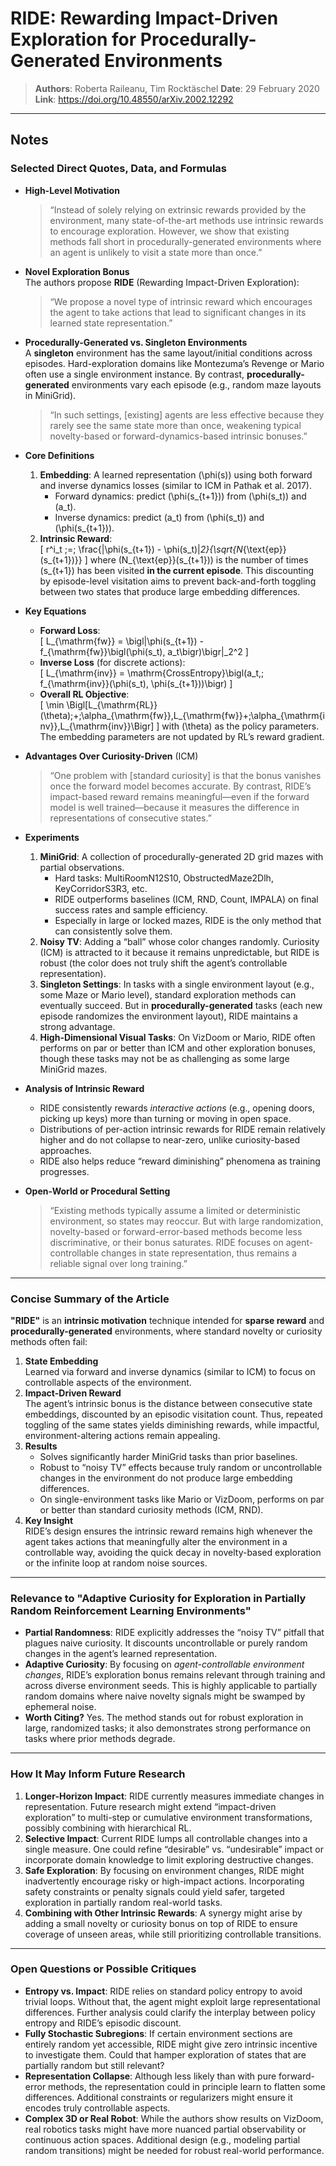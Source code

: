 # RIDE: Rewarding Impact-Driven Exploration for Procedurally-Generated Environments

> **Authors**: Roberta Raileanu, Tim Rocktäschel
> **Date**: 29 February 2020
> **Link**: <https://doi.org/10.48550/arXiv.2002.12292>

---

## Notes

### Selected Direct Quotes, Data, and Formulas

- **High-Level Motivation**  
  > “Instead of solely relying on extrinsic rewards provided by the environment, many state-of-the-art methods use intrinsic rewards to encourage exploration. However, we show that existing methods fall short in procedurally-generated environments where an agent is unlikely to visit a state more than once.”

- **Novel Exploration Bonus**  
  The authors propose **RIDE** (Rewarding Impact-Driven Exploration):  
  > “We propose a novel type of intrinsic reward which encourages the agent to take actions that lead to significant changes in its learned state representation.”

- **Procedurally-Generated vs. Singleton Environments**  
  A **singleton** environment has the same layout/initial conditions across episodes. Hard-exploration domains like Montezuma’s Revenge or Mario often use a single environment instance. By contrast, **procedurally-generated** environments vary each episode (e.g., random maze layouts in MiniGrid).  
  > “In such settings, [existing] agents are less effective because they rarely see the same state more than once, weakening typical novelty-based or forward-dynamics-based intrinsic bonuses.”

- **Core Definitions**  
  1. **Embedding**: A learned representation \(\phi(s)\) using both forward and inverse dynamics losses (similar to ICM in Pathak et al. 2017).  
     - Forward dynamics: predict \(\phi(s_{t+1})\) from \(\phi(s_t)\) and \(a_t\).  
     - Inverse dynamics: predict \(a_t\) from \(\phi(s_t)\) and \(\phi(s_{t+1})\).
  2. **Intrinsic Reward**:  
     \[
       r^i_t \;=\; \frac{\|\phi(s_{t+1}) - \phi(s_t)\|_2}{\sqrt{N_{\text{ep}}(s_{t+1})}}
     \]
     where \(N_{\text{ep}}(s_{t+1})\) is the number of times \(s_{t+1}\) has been visited **in the current episode**. This discounting by episode-level visitation aims to prevent back-and-forth toggling between two states that produce large embedding differences.

- **Key Equations**  
  - **Forward Loss**:  
    \[
      L_{\mathrm{fw}} = \bigl\|\phi(s_{t+1}) - f_{\mathrm{fw}}\bigl(\phi(s_t), a_t\bigr)\bigr\|_2^2
    \]
  - **Inverse Loss** (for discrete actions):  
    \[
      L_{\mathrm{inv}} = \mathrm{CrossEntropy}\bigl(a_t,\; f_{\mathrm{inv}}(\phi(s_t), \phi(s_{t+1}))\bigr)
    \]
  - **Overall RL Objective**:  
    \[
      \min \Bigl[L_{\mathrm{RL}}(\theta)\;+\;\alpha_{\mathrm{fw}}\,L_{\mathrm{fw}}+\;\alpha_{\mathrm{inv}}\,L_{\mathrm{inv}}\Bigr]
    \]
    with \(\theta\) as the policy parameters. The embedding parameters are not updated by RL’s reward gradient.

- **Advantages Over Curiosity-Driven** (ICM)  
  > “One problem with [standard curiosity] is that the bonus vanishes once the forward model becomes accurate. By contrast, RIDE’s impact-based reward remains meaningful—even if the forward model is well trained—because it measures the difference in representations of consecutive states.”

- **Experiments**  
  1. **MiniGrid**: A collection of procedurally-generated 2D grid mazes with partial observations.  
     - Hard tasks: MultiRoomN12S10, ObstructedMaze2Dlh, KeyCorridorS3R3, etc.  
     - RIDE outperforms baselines (ICM, RND, Count, IMPALA) on final success rates and sample efficiency.  
     - Especially in large or locked mazes, RIDE is the only method that can consistently solve them.  
  2. **Noisy TV**: Adding a “ball” whose color changes randomly. Curiosity (ICM) is attracted to it because it remains unpredictable, but RIDE is robust (the color does not truly shift the agent’s controllable representation).  
  3. **Singleton Settings**: In tasks with a single environment layout (e.g., some Maze or Mario level), standard exploration methods can eventually succeed. But in **procedurally-generated** tasks (each new episode randomizes the environment layout), RIDE maintains a strong advantage.  
  4. **High-Dimensional Visual Tasks**: On VizDoom or Mario, RIDE often performs on par or better than ICM and other exploration bonuses, though these tasks may not be as challenging as some large MiniGrid mazes.
- **Analysis of Intrinsic Reward**  
  - RIDE consistently rewards *interactive actions* (e.g., opening doors, picking up keys) more than turning or moving in open space.  
  - Distributions of per-action intrinsic rewards for RIDE remain relatively higher and do not collapse to near-zero, unlike curiosity-based approaches.  
  - RIDE also helps reduce “reward diminishing” phenomena as training progresses.

- **Open-World or Procedural Setting**  
  > “Existing methods typically assume a limited or deterministic environment, so states may reoccur. But with large randomization, novelty-based or forward-error-based methods become less discriminative, or their bonus saturates. RIDE focuses on agent-controllable changes in state representation, thus remains a reliable signal over long training.”

---

### Concise Summary of the Article

**"RIDE"** is an **intrinsic motivation** technique intended for **sparse reward** and **procedurally-generated** environments, where standard novelty or curiosity methods often fail:

1. **State Embedding**  
   Learned via forward and inverse dynamics (similar to ICM) to focus on controllable aspects of the environment.  
2. **Impact-Driven Reward**  
   The agent’s intrinsic bonus is the distance between consecutive state embeddings, discounted by an episodic visitation count. Thus, repeated toggling of the same states yields diminishing rewards, while impactful, environment-altering actions remain appealing.  
3. **Results**  
   - Solves significantly harder MiniGrid tasks than prior baselines.  
   - Robust to “noisy TV” effects because truly random or uncontrollable changes in the environment do not produce large embedding differences.  
   - On single-environment tasks like Mario or VizDoom, performs on par or better than standard curiosity methods (ICM, RND).  
4. **Key Insight**  
   RIDE’s design ensures the intrinsic reward remains high whenever the agent takes actions that meaningfully alter the environment in a controllable way, avoiding the quick decay in novelty-based exploration or the infinite loop at random noise sources.

---

### Relevance to "Adaptive Curiosity for Exploration in Partially Random Reinforcement Learning Environments"

- **Partial Randomness**: RIDE explicitly addresses the “noisy TV” pitfall that plagues naive curiosity. It discounts uncontrollable or purely random changes in the agent’s learned representation.  
- **Adaptive Curiosity**: By focusing on *agent-controllable environment changes*, RIDE’s exploration bonus remains relevant through training and across diverse environment seeds. This is highly applicable to partially random domains where naive novelty signals might be swamped by ephemeral noise.  
- **Worth Citing?** Yes. The method stands out for robust exploration in large, randomized tasks; it also demonstrates strong performance on tasks where prior methods degrade.

---

### How It May Inform Future Research

1. **Longer-Horizon Impact**: RIDE currently measures immediate changes in representation. Future research might extend “impact-driven exploration” to multi-step or cumulative environment transformations, possibly combining with hierarchical RL.  
2. **Selective Impact**: Current RIDE lumps all controllable changes into a single measure. One could refine “desirable” vs. “undesirable” impact or incorporate domain knowledge to limit exploring destructive changes.  
3. **Safe Exploration**: By focusing on environment changes, RIDE might inadvertently encourage risky or high-impact actions. Incorporating safety constraints or penalty signals could yield safer, targeted exploration in partially random real-world tasks.  
4. **Combining with Other Intrinsic Rewards**: A synergy might arise by adding a small novelty or curiosity bonus on top of RIDE to ensure coverage of unseen areas, while still prioritizing controllable transitions.

---

### Open Questions or Possible Critiques

- **Entropy vs. Impact**: RIDE relies on standard policy entropy to avoid trivial loops. Without that, the agent might exploit large representational differences. Further analysis could clarify the interplay between policy entropy and RIDE’s episodic discount.  
- **Fully Stochastic Subregions**: If certain environment sections are entirely random yet accessible, RIDE might give zero intrinsic incentive to investigate them. Could that hamper exploration of states that are partially random but still relevant?  
- **Representation Collapse**: Although less likely than with pure forward-error methods, the representation could in principle learn to flatten some differences. Additional constraints or regularizers might ensure it encodes truly controllable aspects.  
- **Complex 3D or Real Robot**: While the authors show results on VizDoom, real robotics tasks might have more nuanced partial observability or continuous action spaces. Additional design (e.g., modeling partial random transitions) might be needed for robust real-world performance.

